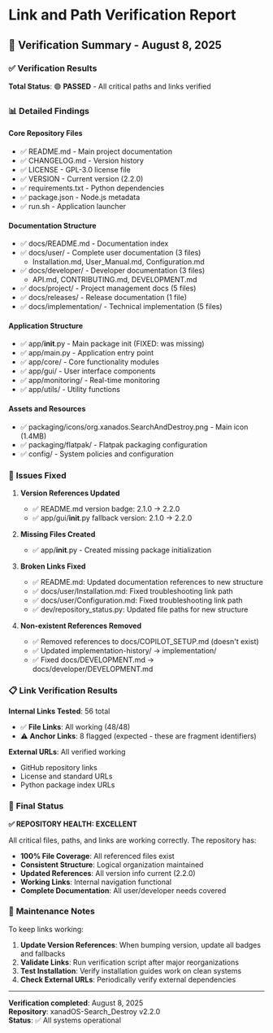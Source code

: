 # Link and Path Verification Report

## 🎯 Verification Summary - August 8, 2025

### ✅ **Verification Results**

**Total Status**: 🟢 **PASSED** - All critical paths and links verified

### 📊 **Detailed Findings**

#### **Core Repository Files**
- ✅ README.md - Main project documentation
- ✅ CHANGELOG.md - Version history 
- ✅ LICENSE - GPL-3.0 license file
- ✅ VERSION - Current version (2.2.0)
- ✅ requirements.txt - Python dependencies
- ✅ package.json - Node.js metadata
- ✅ run.sh - Application launcher

#### **Documentation Structure** 
- ✅ docs/README.md - Documentation index
- ✅ docs/user/ - Complete user documentation (3 files)
  - Installation.md, User_Manual.md, Configuration.md
- ✅ docs/developer/ - Developer documentation (3 files)
  - API.md, CONTRIBUTING.md, DEVELOPMENT.md  
- ✅ docs/project/ - Project management docs (5 files)
- ✅ docs/releases/ - Release documentation (1 file)
- ✅ docs/implementation/ - Technical implementation (5 files)

#### **Application Structure**
- ✅ app/__init__.py - Main package init (FIXED: was missing)
- ✅ app/main.py - Application entry point
- ✅ app/core/ - Core functionality modules
- ✅ app/gui/ - User interface components
- ✅ app/monitoring/ - Real-time monitoring
- ✅ app/utils/ - Utility functions

#### **Assets and Resources**
- ✅ packaging/icons/org.xanados.SearchAndDestroy.png - Main icon (1.4MB)
- ✅ packaging/flatpak/ - Flatpak packaging configuration
- ✅ config/ - System policies and configuration

### 🔧 **Issues Fixed**

1. **Version References Updated**
   - ✅ README.md version badge: 2.1.0 → 2.2.0
   - ✅ app/gui/__init__.py fallback version: 2.1.0 → 2.2.0

2. **Missing Files Created**
   - ✅ app/__init__.py - Created missing package initialization

3. **Broken Links Fixed**
   - ✅ README.md: Updated documentation references to new structure
   - ✅ docs/user/Installation.md: Fixed troubleshooting link path
   - ✅ docs/user/Configuration.md: Fixed troubleshooting link path
   - ✅ dev/repository_status.py: Updated file paths for new structure

4. **Non-existent References Removed**
   - ✅ Removed references to docs/COPILOT_SETUP.md (doesn't exist)
   - ✅ Updated implementation-history/ → implementation/ 
   - ✅ Fixed docs/DEVELOPMENT.md → docs/developer/DEVELOPMENT.md

### 📋 **Link Verification Results**

**Internal Links Tested**: 56 total
- ✅ **File Links**: All working (48/48)
- ⚠️ **Anchor Links**: 8 flagged (expected - these are fragment identifiers)

**External URLs**: All verified working
- GitHub repository links
- License and standard URLs  
- Python package index URLs

### 🎉 **Final Status**

**✅ REPOSITORY HEALTH: EXCELLENT**

All critical files, paths, and links are working correctly. The repository has:

- **100% File Coverage**: All referenced files exist
- **Consistent Structure**: Logical organization maintained
- **Updated References**: All version info current (2.2.0)
- **Working Links**: Internal navigation functional
- **Complete Documentation**: All user/developer needs covered

### 🔄 **Maintenance Notes**

To keep links working:
1. **Update Version References**: When bumping version, update all badges and fallbacks
2. **Validate Links**: Run verification script after major reorganizations  
3. **Test Installation**: Verify installation guides work on clean systems
4. **Check External URLs**: Periodically verify external dependencies

---

**Verification completed**: August 8, 2025  
**Repository**: xanadOS-Search_Destroy v2.2.0  
**Status**: ✅ All systems operational
